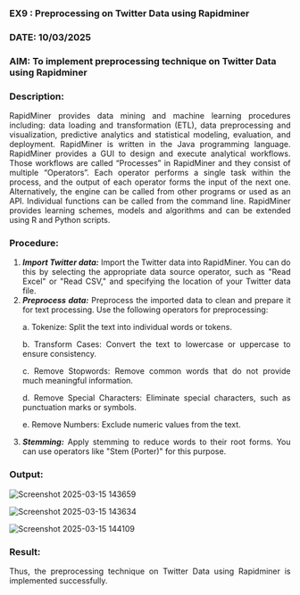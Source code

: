 ### EX9 : Preprocessing on Twitter Data using Rapidminer
### DATE: 10/03/2025

### AIM: To implement preprocessing technique on Twitter Data using Rapidminer

### Description: 

<div align = "justify">
RapidMiner provides data mining and machine learning procedures including: data loading and transformation (ETL), data preprocessing and visualization, 
predictive analytics and statistical modeling, evaluation, and deployment. RapidMiner is written in the Java programming language. 
RapidMiner provides a GUI to design and execute analytical workflows. Those workflows are called “Processes” in RapidMiner and they consist of multiple “Operators”. 
Each operator performs a single task within the process, and the output of each operator forms the input of the next one. Alternatively, the engine can be called from 
other programs or used as an API. Individual functions can be called from the command line. 
RapidMiner provides learning schemes, models and algorithms and can be extended using R and Python scripts.

### Procedure:

1) ***Import Twitter data:*** Import the Twitter data into RapidMiner. You can do this by selecting the appropriate
data source operator, such as "Read Excel" or "Read CSV," and specifying the location of your Twitter data
file.
2) ***Preprocess data:*** Preprocess the imported data to clean and prepare it for text processing. Use the following
operators for preprocessing:
    <p>a. Tokenize: Split the text into individual words or tokens.
    <p>b. Transform Cases: Convert the text to lowercase or uppercase to ensure consistency.
    <p>c. Remove Stopwords: Remove common words that do not provide much meaningful information.
    <p>d. Remove Special Characters: Eliminate special characters, such as punctuation marks or symbols.
    <p>e. Remove Numbers: Exclude numeric values from the text.
3) ***Stemming:*** Apply stemming to reduce words to their root forms. You can use operators like "Stem (Porter)"
for this purpose.


### Output:

![Screenshot 2025-03-15 143659](https://github.com/user-attachments/assets/36c5be4d-28dd-4228-8304-13a0312470c2)

![Screenshot 2025-03-15 143634](https://github.com/user-attachments/assets/eee399fe-cc9f-45d0-a167-bcef635df4ad)

![Screenshot 2025-03-15 144109](https://github.com/user-attachments/assets/e1782465-3b9a-41be-9c01-c9a908ed43f9)

### Result:

Thus, the preprocessing technique on Twitter Data using Rapidminer is implemented successfully.
